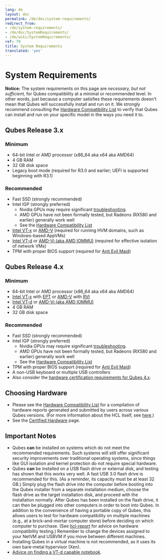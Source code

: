 ```yaml
---
lang: de
layout: doc
permalink: /de/doc/system-requirements/
redirect_from:
- /de/system-requirements/
- /de/doc/SystemRequirements/
- /de/wiki/SystemRequirements/
ref: 79
title: System Requirements
translated: 'yes'
---
```


# System Requirements #

<div class="alert alert-warning" role="alert">
  <i class="fa fa-exclamation-triangle"></i>
  <b>Notice:</b>
  The system requirements on this page are <em>necessary, but not sufficient,</em> for Qubes compatibility at a minimal or recommended level.
  In other words, just because a computer satisfies these requirements doesn't mean that Qubes will successfully install and run on it.
  We strongly recommend consulting the <a href="/de/hcl/">Hardware Compatibility List</a> to verify that Qubes can install and run on your specific model in the ways you need it to.
</div>

## Qubes Release 3.x ##

### Minimum ###

 * 64-bit Intel or AMD processor (x86\_64 aka x64 aka AMD64)
 * 4 GB RAM
 * 32 GB disk space
 * Legacy boot mode (required for R3.0 and earlier; UEFI is supported beginning with R3.1)

### Recommended ###

 * Fast SSD (strongly recommended)
 * Intel IGP (strongly preferred)
   * Nvidia GPUs may require significant [troubleshooting][nvidia].
   * AMD GPUs have not been formally tested, but Radeons (RX580 and earlier) generally work well
   * See the [Hardware Compatibility List]
 * [Intel VT-x] or [AMD-V] (required for running HVM domains, such as Windows-based AppVMs)
 * [Intel VT-d] or [AMD-Vi (aka AMD IOMMU)] (required for effective isolation of network VMs)
 * TPM with proper BIOS support (required for [Anti Evil Maid])

## Qubes Release 4.x ##

### Minimum ###

 * 64-bit Intel or AMD processor (x86\_64 aka x64 aka AMD64)
 * [Intel VT-x] with [EPT] or [AMD-V] with [RVI]
 * [Intel VT-d] or [AMD-Vi (aka AMD IOMMU)]
 * 4 GB RAM
 * 32 GB disk space

### Recommended ###

 * Fast SSD (strongly recommended)
 * Intel IGP (strongly preferred)
   * Nvidia GPUs may require significant [troubleshooting][nvidia].
   * AMD GPUs have not been formally tested, but Radeons (RX580 and earlier) generally work well
   * See the [Hardware Compatibility List]
 * TPM with proper BIOS support (required for [Anti Evil Maid])
 * A non-USB keyboard or multiple USB controllers
 * Also consider the [hardware certification requirements for Qubes 4.x].

## Choosing Hardware ##

 * Please see the [Hardware Compatibility List] for a compilation of hardware reports generated and submitted by users across various Qubes versions.
   (For more information about the HCL itself, see [here][hcl-doc].)
 * See the [Certified Hardware] page.

## Important Notes ##

 * Qubes **can** be installed on systems which do not meet the recommended requirements.
   Such systems will still offer significant security improvements over traditional operating systems, since things like GUI isolation and kernel protection do not require special hardware.
 * Qubes **can** be installed on a USB flash drive or external disk, and testing has shown that this works very well. A fast USB 3.0 flash drive is recommended for this.
   (As a reminder, its capacity must be at least 32 GB.)
   Simply plug the flash drive into the computer before booting into the Qubes installer from a separate installation medium, choose the flash drive as the target installation disk, and proceed with the installation normally.
   After Qubes has been installed on the flash drive, it can then be plugged into other computers in order to boot into Qubes.
   In addition to the convenience of having a portable copy of Qubes, this allows users to test for hardware compatibility on multiple machines (e.g., at a brick-and-mortar computer
   store) before deciding on which computer to purchase.
   (See [hcl-report] for advice on hardware compatibility testing.)
   Remember to change the devices assigned to your NetVM and USBVM if you move between different machines.
 * Installing Qubes in a virtual machine is not recommended, as it uses its own bare-metal hypervisor (Xen).
 * [Advice on finding a VT-d capable notebook][vt-d-notebook].


[nvidia]: /de/doc/install-nvidia-driver/
[hardware certification requirements for Qubes 4.x]: /news/2016/07/21/new-hw-certification-for-q4/
[Certified Hardware]: /de/doc/certified-hardware/
[Hardware Compatibility List]: /de/hcl/
[hcl-doc]: /de/doc/hcl/
[hcl-report]: /de/doc/hcl/#generating-and-submitting-new-reports
[Anti Evil Maid]: /de/doc/anti-evil-maid/
[live USB]: /de/doc/live-usb/
[#230]: https://github.com/QubesOS/qubes-issues/issues/230
[vt-d-notebook]: https://groups.google.com/d/msg/qubes-users/Sz0Nuhi4N0o/ZtpJdoc0OY8J
[Intel VT-x]: https://en.wikipedia.org/wiki/X86_virtualization#Intel_virtualization_.28VT-x.29
[AMD-V]: https://en.wikipedia.org/wiki/X86_virtualization#AMD_virtualization_.28AMD-V.29
[Intel VT-d]: https://en.wikipedia.org/wiki/X86_virtualization#Intel-VT-d
[AMD-Vi (aka AMD IOMMU)]: https://en.wikipedia.org/wiki/X86_virtualization#I.2FO_MMU_virtualization_.28AMD-Vi_and_Intel_VT-d.29
[EPT]: https://en.wikipedia.org/wiki/Second_Level_Address_Translation#Extended_Page_Tables
[RVI]: https://en.wikipedia.org/wiki/Second_Level_Address_Translation#Rapid_Virtualization_Indexing